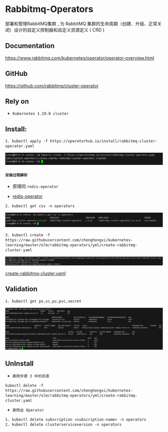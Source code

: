 # Rabbitmq-Operators

部署和管理RabbitMQ集群 , 为 RabbitMQ 集群的生命周期（创建、升级、正常关闭）设计的自定义控制器和自定义资源定义 ( CRD )

## Documentation
https://www.rabbitmq.com/kubernetes/operator/operator-overview.html

## GitHub
https://github.com/rabbitmq/cluster-operator


## Rely on
- `Kubernetes 1.19.0 cluster`

## Install:


```shell
1. kubectl apply -f https://operatorhub.io/install/rabbitmq-cluster-operator.yaml
```
![img](picture/rabbitmq-cluster-operator.png)

#### `安装过程解析`
- 原理同 `redis-operator`

- [redis-operator](https://github.com/chenghongxi/kubernetes-learning/blob/master/olm/redis-operators/README.md#%E5%AE%89%E8%A3%85%E8%BF%87%E7%A8%8B%E8%A7%A3%E6%9E%90)





```shell
2. kubectl get csv -n operators
```
![img](picture/csv.png)

```shell
3. kubectl create -f https://raw.githubusercontent.com/chenghongxi/kubernetes-learning/master/olm/rabbitmq-operators/yml/create-rabbitmq-cluster.yaml
```
![img](picture/create-rabbitmq-cluster.png)

[create-rabbitmq-cluster.yaml](https://raw.githubusercontent.com/chenghongxi/kubernetes-learning/master/olm/rabbitmq-operators/yml/create-rabbitmq-cluster.yaml)

## Validation
```shell
1. kubectl get po,sc,pv,pvc,secret
```
![img](picture/validation.png)
## UnInstall
- `删除步骤 3 中的资源`
```shell
kubectl delete -f https://raw.githubusercontent.com/chenghongxi/kubernetes-learning/master/olm/rabbitmq-operators/yml/create-rabbitmq-cluster.yaml
```
- `删除此 Operator`
```shell
1. kubectl delete subscription <subscription-name> -n operators
2. kubectl delete clusterserviceversion -n operators
```